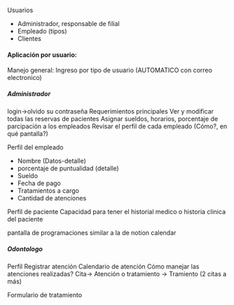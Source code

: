 Usuarios
- Administrador, responsable de filial
- Empleado (tipos)
- Clientes

#### Aplicación por usuario:
Manejo general:
Ingreso por tipo de usuario (AUTOMATICO con correo electronico)
##### Administrador
login->olvido su contraseña
Requerimientos principales
Ver y modificar todas las reservas de pacientes
Asignar sueldos, horarios, porcentaje de parcipación a los empleados
Revisar el perfil de cada empleado (Cómo?, en qué pantalla?)

Perfil del empleado
- Nombre (Datos-detalle)
- porcentaje de puntualidad (detalle)
- Sueldo
- Fecha de pago
- Tratamientos a cargo
- Cantidad de atenciones

Perfil de paciente
Capacidad para tener el historial medico o historia clinica del paciente

pantalla de programaciones similar a la de notion calendar

##### Odontologo
Perfil
Registrar atención
Calendario de atención
Cómo manejar las atenciones realizadas?
Cita-> Atención o tratamiento -> Tramiento (2 citas a más)

Formulario de tratamiento